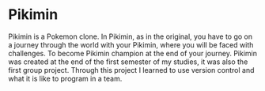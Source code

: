 # Pikimin
Pikimin is a Pokemon clone.
In Pikimin, as in the original, you have to go on a journey through the world with your Pikimin, where you will be faced with challenges.
To become Pikimin champion at the end of your journey.
Pikimin was created at the end of the first semester of my studies, it was also the first group project.
Through this project I learned to use version control and what it is like to program in a team.
